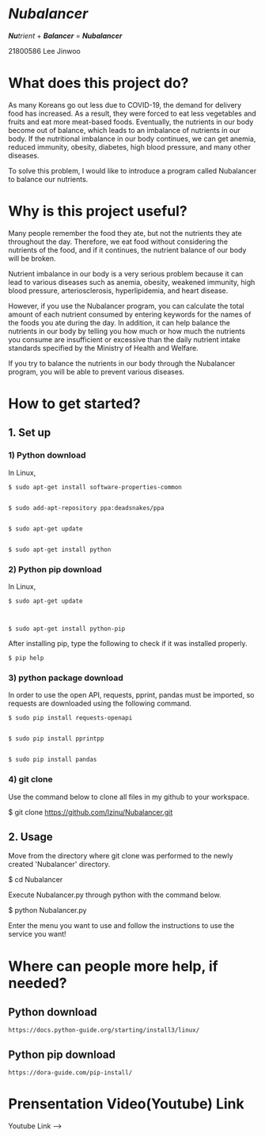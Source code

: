 # ***Nubalancer***

***Nu**trient* + ***Balancer*** = ***Nubalancer***

21800586 Lee Jinwoo

# What does this project do?

As many Koreans go out less due to COVID-19, the demand for delivery food has increased. As a result, they were forced to eat less vegetables and fruits and eat more meat-based foods. Eventually, the nutrients in our body become out of balance, which leads to an imbalance of nutrients in our body. If the nutritional imbalance in our body continues, we can get anemia, reduced immunity, obesity, diabetes, high blood pressure, and many other diseases. 

To solve this problem, I would like to introduce a program called Nubalancer to balance our nutrients.

# Why is this project useful?

Many people remember the food they ate, but not the nutrients they ate throughout the day. Therefore, we eat food without considering the nutrients of the food, and if it continues, the nutrient balance of our body will be broken. 

Nutrient imbalance in our body is a very serious problem because it can lead to various diseases such as anemia, obesity, weakened immunity, high blood pressure, arteriosclerosis, hyperlipidemia, and heart disease.

However, if you use the Nubalancer program, you can calculate the total amount of each nutrient consumed by entering keywords for the names of the foods you ate during the day. In addition, it can help balance the nutrients in our body by telling you how much or how much the nutrients you consume are insufficient or excessive than the daily nutrient intake standards specified by the Ministry of Health and Welfare.

If you try to balance the nutrients in our body through the Nubalancer program, you will be able to prevent various diseases.

# How to get started?

## 1. Set up

### 1) Python download
  
  In Linux,
    
    $ sudo apt-get install software-properties-common
    
    
    $ sudo add-apt-repository ppa:deadsnakes/ppa
    
    
    $ sudo apt-get update
    
    
    $ sudo apt-get install python


### 2) Python pip download
  
  In Linux,
    
    $ sudo apt-get update
    
    
    
    $ sudo apt-get install python-pip
 
 
 After installing pip, type the following to check if it was installed properly.
    
    $ pip help
 
### 3) python package download
  
  In order to use the open API, requests, pprint, pandas must be imported, so requests are downloaded using the following command.
  
    $ sudo pip install requests-openapi
    
    
    $ sudo pip install pprintpp
    
    
    $ sudo pip install pandas
 
 
 ### 4) git clone

  Use the command below to clone all files in my github to your workspace.
  
  $ git clone https://github.com/lzinu/Nubalancer.git
  
## 2. Usage
  Move from the directory where git clone was performed to the newly created 'Nubalancer' directory.
  
  $ cd Nubalancer
  
  Execute Nubalancer.py through python with the command below.
  
  $ python Nubalancer.py
  
  Enter the menu you want to use and follow the instructions to use the service you want!
  
  
# Where can people more help, if needed?
  
  ## Python download
    https://docs.python-guide.org/starting/install3/linux/
  
  ## Python pip download
    https://dora-guide.com/pip-install/
  



# Prensentation Video(Youtube) Link

Youtube Link --> 
